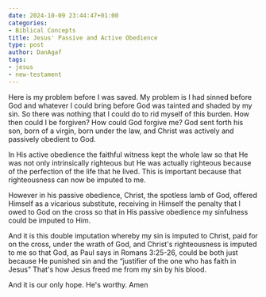 ```yaml
---
date: 2024-10-09 23:44:47+01:00
categories:
- Biblical Concepts
title: Jesus' Passive and Active Obedience
type: post
author: DanAgaf
tags:
- jesus
- new-testament
---
```



Here is my problem before I was saved. My problem is I had sinned before God and whatever I could bring before God was tainted and shaded by my sin. So there was nothing that I could do to rid myself of this burden. How then could I be forgiven? How could God forgive me? God sent forth his son, born of a virgin, born under the law, and Christ was actively and passively obedient to God.

In His active obedience the faithful witness kept the whole law so that He was not only intrinsically righteous but He was actually righteous because of the perfection of the life that he lived. This is important because that  
righteousness can now be imputed to me.


However in his passive obedience, Christ, the spotless lamb of God, offered Himself as a vicarious substitute, receiving in Himself the penalty that I owed to God on the cross so that in His passive obedience my sinfulness could be imputed to Him.

And it is this double imputation whereby my sin is imputed to Christ, paid for on the cross, under the wrath of God, and Christ's righteousness is imputed to me so that God, as Paul says in Romans 3:25-26, could be both just because He punished sin and the “justifier of the one who has faith in Jesus” That's how Jesus freed me from my sin by his blood.



And it is our only hope. He's worthy. Amen
